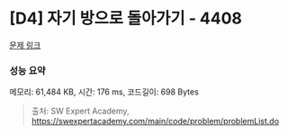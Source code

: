# [D4] 자기 방으로 돌아가기 - 4408 

[문제 링크](https://swexpertacademy.com/main/code/problem/problemDetail.do?contestProbId=AWNcJ2sapZMDFAV8) 

### 성능 요약

메모리: 61,484 KB, 시간: 176 ms, 코드길이: 698 Bytes



> 출처: SW Expert Academy, https://swexpertacademy.com/main/code/problem/problemList.do